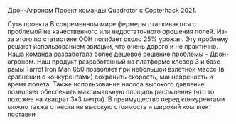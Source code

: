 Дрон-Агроном
Проект команды Quadrotor с Copterhack 2021.

Суть проекта
В современном мире фермеры сталкиваются с проблемой не качественного или недостаточного орошения полей. 
Из-за этого по статистике ООН погибает около 25% урожая. 
Эту проблему решают использованием авиации, что очень дорого и не практично. 
Наша команда разработала более дешевое решение проблемы - Дрон-агроном. 
Наш продукт разработанный на платформе клевер 3 и базе рамы Tarrot Iron Man 650 позволяет при небольшой взлётной массе (в сравнении с конкурентами) сохранить скорость, манневреность и время полета. 
Также использование насоса высокого давление позволяет обеспечить максимальную площадь распыления (что то похожее на квадрат 3x3 метра). 
В преимущество перед конкурентами можно также отнести не высокую стоимость и широкий комплект поставки
